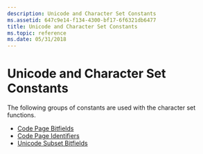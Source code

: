```yaml
---
description: Unicode and Character Set Constants
ms.assetid: 647c9e14-f134-4300-bf17-6f6321db6477
title: Unicode and Character Set Constants
ms.topic: reference
ms.date: 05/31/2018
---
```


# Unicode and Character Set Constants

The following groups of constants are used with the character set functions.

-   [Code Page Bitfields](code-page-bitfields.md)
-   [Code Page Identifiers](code-page-identifiers.md)
-   [Unicode Subset Bitfields](unicode-subset-bitfields.md)

 

 



